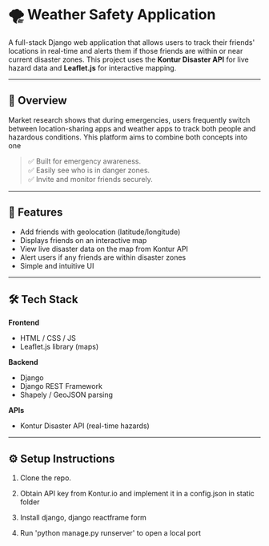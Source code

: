 # 🌪️ Weather Safety Application

A full-stack Django web application that allows users to track their friends' locations in real-time and alerts them if those friends are within or near current disaster zones. This project uses the **Kontur Disaster API** for live hazard data and **Leaflet.js** for interactive mapping.

---

## 🧭 Overview

Market research shows that during emergencies, users frequently switch between location-sharing apps and weather apps to track both people and hazardous conditions. Yhis platform aims to combine both concepts into one 

> ✅ Built for emergency awareness.  
> ✅ Easily see who is in danger zones.  
> ✅ Invite and monitor friends securely.

---

## 🚀 Features

- Add friends with geolocation (latitude/longitude)
- Displays friends on an interactive map
- View live disaster data on the map from Kontur API
- Alert users if any friends are within disaster zones
- Simple and intuitive UI

---

## 🛠️ Tech Stack

**Frontend**
- HTML / CSS / JS
- Leaflet.js library (maps)

**Backend**
- Django
- Django REST Framework
- Shapely / GeoJSON parsing

**APIs**
- Kontur Disaster API (real-time hazards)

---

## ⚙️ Setup Instructions

 1. Clone the repo.
    
 2. Obtain API key from Kontur.io and implement it in a config.json in static folder

 3. Install django, django reactframe form

 4. Run 'python manage.py runserver' to open a local port
